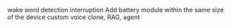 wake word detection
interruption
Add battery module within the same size of the device
custom voice clone,
RAG,
agent